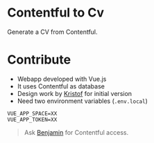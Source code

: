 # Contentful to Cv

Generate a CV from Contentful.

# Contribute

- Webapp developed with Vue.js
- It uses Contentful as database
- Design work by [Kristof](https://github.com/kristofkerninon) for initial version
- Need two environment variables (`.env.local`)

```
VUE_APP_SPACE=XX
VUE_APP_TOKEN=XX
```

> Ask [Benjamin](https://github.com/blacroix) for Contentful access.
